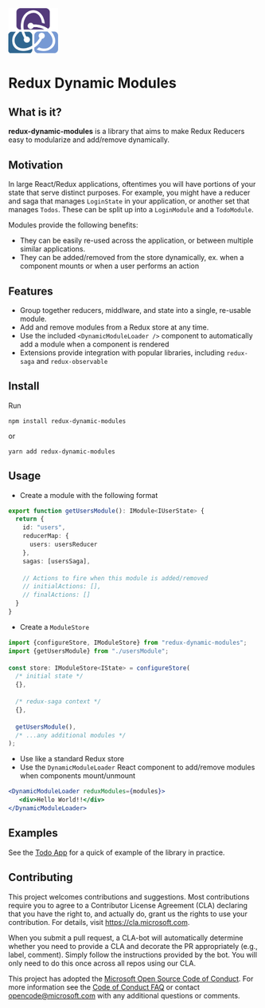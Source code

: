 <div>
<img src="docs/redux-dynamic-modules.png" alt="logo" width="100">
</img>
<h1>Redux Dynamic Modules</h1<
</div>

## What is it?
**redux-dynamic-modules** is a library that aims to make Redux Reducers easy to modularize and add/remove dynamically. 

## Motivation
In large React/Redux applications, oftentimes you will have portions of your state that serve distinct purposes. For example, you might have a reducer and saga that manages `LoginState` in your application, or another set that manages `Todos`. These can be split up into a `LoginModule` and a `TodoModule`. 

Modules provide the following benefits:
* They can be easily re-used across the application, or between multiple similar applications.
* They can be added/removed from the store dynamically, ex. when a component mounts or when a user performs an action

## Features
* Group together reducers, middlware, and state into a single, re-usable module.
* Add and remove modules from a Redux store at any time.
* Use the included `<DynamicModuleLoader />` component to automatically add a module when a component is rendered
* Extensions provide integration with popular libraries, including `redux-saga` and `redux-observable`
  
## Install
Run 
```
npm install redux-dynamic-modules
```

or 
```
yarn add redux-dynamic-modules
```

## Usage
* Create a module with the following format

```typescript
export function getUsersModule(): IModule<IUserState> {
  return {
    id: "users",
    reducerMap: {
      users: usersReducer
    },
    sagas: [usersSaga],

    // Actions to fire when this module is added/removed
    // initialActions: [],
    // finalActions: []
  }
}

```

* Create a `ModuleStore`

```typescript
import {configureStore, IModuleStore} from "redux-dynamic-modules";
import {getUsersModule} from "./usersModule";

const store: IModuleStore<IState> = configureStore(
  /* initial state */
  {},

  /* redux-saga context */ 
  {},

  getUsersModule(), 
  /* ...any additional modules */
);
```

*  Use like a standard Redux store
* Use the `DynamicModuleLoader` React component to add/remove modules when components mount/unmount

```jsx
<DynamicModuleLoader reduxModules={modules}>
   <div>Hello World!!</div>
</DynamicModuleLoader>
``` 

## Examples
See the [Todo App](https://github.com/Microsoft/redux-dynamic-modules/tree/master/packages/todo-example) for a quick of example of the library in practice.

## Contributing

This project welcomes contributions and suggestions.  Most contributions require you to agree to a
Contributor License Agreement (CLA) declaring that you have the right to, and actually do, grant us
the rights to use your contribution. For details, visit https://cla.microsoft.com.

When you submit a pull request, a CLA-bot will automatically determine whether you need to provide
a CLA and decorate the PR appropriately (e.g., label, comment). Simply follow the instructions
provided by the bot. You will only need to do this once across all repos using our CLA.

This project has adopted the [Microsoft Open Source Code of Conduct](https://opensource.microsoft.com/codeofconduct/).
For more information see the [Code of Conduct FAQ](https://opensource.microsoft.com/codeofconduct/faq/) or
contact [opencode@microsoft.com](mailto:opencode@microsoft.com) with any additional questions or comments.
